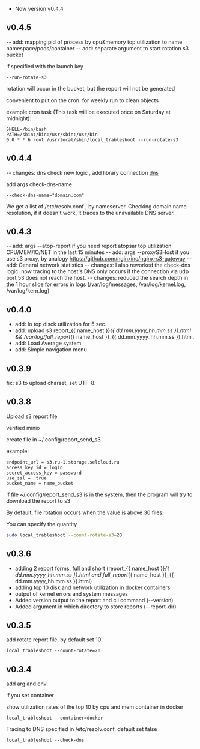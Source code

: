 - Now version v0.4.4

## v0.4.5

-- add: mapping pid of process by cpu&memory top utilization to name namespace/pods/container 
-- add: separate argument to start rotation s3 buсket 

if specified with the launch key
```
--run-rotate-s3
``` 
rotation will occur in the bucket, but the report will not be generated

convenient to put on the cron. for weekly run to clean objects

example cron task (This task will be executed once on Saturday at midnight):
```
SHELL=/bin/bash
PATH=/sbin:/bin:/usr/sbin:/usr/bin
0 0 * * 6 root /usr/local/sbin/local_trableshoot --run-rotate-s3
```

## v0.4.4

-- changes: dns check new logic , add library connection [dns](https://github.com/miekg/dns)

add args check-dns-name
```
--check-dns-name="domain.com"
```
We get a list of /etc/resolv.conf , by nameserver.
Checking domain name resolution, if it doesn't work, it traces to the unavailable DNS server.  

## v0.4.3

-- add: args --atop-report if you need report atopsar top utilization CPU/MEM/IO/NET in the last 15 minutes
-- add: args --proxyS3Host if you use s3 proxy, by analogy https://github.com/nginxinc/nginx-s3-gateway
-- add: General network statistics 
-- changes: I also reworked the check-dns logic, now tracing to the host's DNS only occurs if the connection via udp port 53 does not reach the host.
-- changes: reduced the search depth in the 1 hour slice for errors in logs (/var/log/messages, /var/log/kernel.log, /var/log/kern.log)

## v0.4.0

- add: Io top disck utilization for 5 sec. 
- add: upload s3 report_{{ name_host }}_{{ dd.mm.yyyy_hh.mm.ss }}.html && /var/log/full_report_{{ name_host }}_{{ dd.mm.yyyy_hh.mm.ss }}.html. 
- add: Load Average system 
- add: Simple navigation menu

## v0.3.9

fix: s3 to upload charset, set UTF-8. 

## v0.3.8

Upload s3 report file

verified minio 

create file in ~/.config/report_send_s3

example:
```
endpoint_url = s3.ru-1.storage.selcloud.ru
access_key_id = login
secret_access_key = password
use_ssl =  true
bucket_name = name_bucket
```

if file ~/.config/report_send_s3  is in the system, then the program will try to download the report to s3 

By default, file rotation occurs when the value is above 30 files.


You can specify the quantity
```sh
sudo local_trableshoot --count-rotate-s3=20
```

## v0.3.6

- adding 2 report forms, full and short (report_{{ name_host }}_{{ dd.mm.yyyy_hh.mm.ss }}.html and full_report_{{ name_host }}_{{ dd.mm.yyyy_hh.mm.ss }}.html)
- adding top 10 disk and network utilization in docker containers
- output of kernel errors and system messages
- Added version output to the report and cli command (--version)
- Added argument in which directory to store reports (--report-dir)

## v0.3.5

add rotate report file,  by default set 10. 

```
local_trableshoot --count-rotate=20
```

## v0.3.4

add arg and env 

if you set container 

show utilization rates of the top 10 by cpu and mem container in docker 
```
local_trableshoot --container=docker
```

Tracing to DNS specified in /etc/resolv.conf, default set false
```
local_trableshoot --check-dns
```
